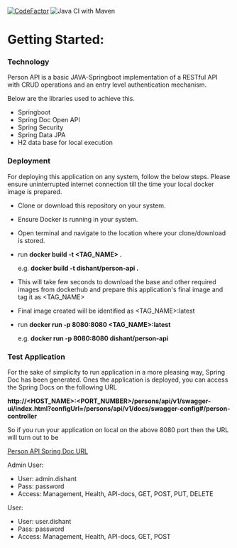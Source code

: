 [![CodeFactor](https://www.codefactor.io/repository/github/dishantkamble/person-api/badge)](https://www.codefactor.io/repository/github/dishantkamble/person-api)
![Java CI with Maven](https://github.com/dishantkamble/person-api/workflows/Java%20CI%20with%20Maven/badge.svg?branch=main)

# Getting Started: 

### Technology
Person API is a basic JAVA-Springboot implementation of a RESTful API with CRUD operations and an entry level authentication mechanism.

Below are the libraries used to achieve this.
* Springboot
* Spring Doc Open API
* Spring Security
* Spring Data JPA
* H2 data base for local execution

### Deployment
For deploying this application on any system, follow the below steps. Please ensure uninterrupted internet connection till the time your local docker image is prepared.

* Clone or download this repository on your system.
* Ensure Docker is running in your system.
* Open terminal and navigate to the location where your clone/download is stored.
* run **docker build -t <TAG_NAME> .**

  e.g. **docker build -t dishant/person-api .**

* This will take few seconds to download the base and other required images from dockerhub and prepare this application's final image and tag it as <TAG_NAME>
* Final image created will be identified as <TAG_NAME>:latest
* run **docker run -p 8080:8080 <TAG_NAME>:latest**

  e.g. **docker run -p 8080:8080 dishant/person-api**


### Test Application
For the sake of simplicity to run application in a more pleasing way, Spring Doc has been generated. Ones the application is deployed, you can access the Spring Docs on the following URL

**http://<HOST_NAME>:<PORT_NUMBER>/persons/api/v1/swagger-ui/index.html?configUrl=/persons/api/v1/docs/swagger-config#/person-controller**

So if you run your application on local on the above 8080 port then the URL will turn out to be

[Person API Spring Doc URL](http://localhost:8080/persons/api/v1/swagger-ui/index.html?configUrl=/persons/api/v1/docs/swagger-config#/person-controller)

Admin User:
* User: admin.dishant
* Pass: password
* Access: Management, Health, API-docs, GET, POST, PUT, DELETE

User:
* User: user.dishant
* Pass: password
* Access: Management, Health, API-docs, GET, POST
